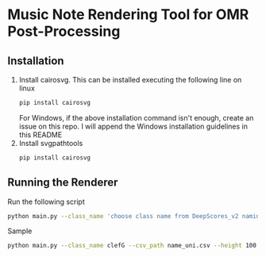 # Music Note Rendering Tool for OMR Post-Processing

## Installation
1.  Install cairosvg. This can be installed executing the following line on linux
    ```bash
    pip install cairosvg
    ```
    For Windows, if the above installation command isn't enough, create an issue on this repo. I will append the Windows installation guidelines in this README
2. Install svgpathtools
    ```bash
    pip install cairosvg
    ```
 ## Running the Renderer
 
Run the following script

```bash
python main.py --class_name 'choose class name from DeepScores_v2 naming schema' --csv_path 'path where name_uni.csv is located' --height 'target height of rendered image' --width 'target width of rendered image' --svg_path 'path where Bravura.svg is located'
```

Sample
```bash
python main.py --class_name clefG --csv_path name_uni.csv --height 100 --width 100 --svg_path Bravura.svg
```


